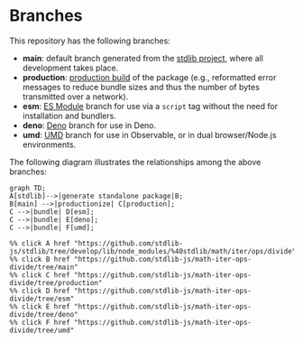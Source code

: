 <!--

@license Apache-2.0

Copyright (c) 2022 The Stdlib Authors.

Licensed under the Apache License, Version 2.0 (the "License");
you may not use this file except in compliance with the License.
You may obtain a copy of the License at

    http://www.apache.org/licenses/LICENSE-2.0

Unless required by applicable law or agreed to in writing, software
distributed under the License is distributed on an "AS IS" BASIS,
WITHOUT WARRANTIES OR CONDITIONS OF ANY KIND, either express or implied.
See the License for the specific language governing permissions and
limitations under the License.

-->

# Branches

This repository has the following branches:

-   **main**: default branch generated from the [stdlib project][stdlib-url], where all development takes place.
-   **production**: [production build][production-url] of the package (e.g., reformatted error messages to reduce bundle sizes and thus the number of bytes transmitted over a network).
-   **esm**: [ES Module][esm-url] branch for use via a `script` tag without the need for installation and bundlers.
-   **deno**: [Deno][deno-url] branch for use in Deno.
-   **umd**: [UMD][umd-url] branch for use in Observable, or in dual browser/Node.js environments.

The following diagram illustrates the relationships among the above branches:

```mermaid
graph TD;
A[stdlib]-->|generate standalone package|B;
B[main] -->|productionize| C[production];
C -->|bundle| D[esm];
C -->|bundle| E[deno];
C -->|bundle| F[umd];

%% click A href "https://github.com/stdlib-js/stdlib/tree/develop/lib/node_modules/%40stdlib/math/iter/ops/divide"
%% click B href "https://github.com/stdlib-js/math-iter-ops-divide/tree/main"
%% click C href "https://github.com/stdlib-js/math-iter-ops-divide/tree/production"
%% click D href "https://github.com/stdlib-js/math-iter-ops-divide/tree/esm"
%% click E href "https://github.com/stdlib-js/math-iter-ops-divide/tree/deno"
%% click F href "https://github.com/stdlib-js/math-iter-ops-divide/tree/umd"
```

[stdlib-url]: https://github.com/stdlib-js/stdlib/tree/develop/lib/node_modules/%40stdlib/math/iter/ops/divide
[production-url]: https://github.com/stdlib-js/math-iter-ops-divide/tree/production
[deno-url]: https://github.com/stdlib-js/math-iter-ops-divide/tree/deno
[umd-url]: https://github.com/stdlib-js/math-iter-ops-divide/tree/umd
[esm-url]: https://github.com/stdlib-js/math-iter-ops-divide/tree/esm